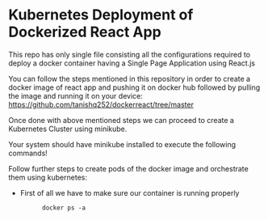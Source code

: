# Kubernetes Deployment of Dockerized React App

This repo has only single file consisting all the configurations required to deploy a docker container having a Single Page Application using React.js

You can follow the steps mentioned in this repository in order to create a docker image of react app and pushing it on docker hub followed by pulling the image and running it on your device: https://github.com/tanishq252/dockerreact/tree/master

Once done with above mentioned steps we can proceed to create a Kubernetes Cluster using minikube.

Your system should have minikube installed to execute the following commands!

Follow further steps to create pods of the docker image and orchestrate them using kubernetes:

- First of all we have to make sure our container is running properly

            docker ps -a